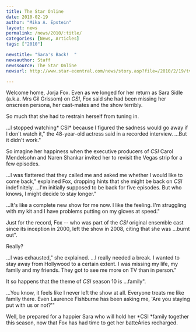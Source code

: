 ```yaml
---
title: The Star Online
date: 2010-02-19
author: "Mika A. Epstein"
layout: news
permalink: /news/2010/:title/
categories: [News, Articles]
tags: ["2010"]

newstitle: "Sara's Back!  "
newsauthor: Staff
newssource: The Star Online
newsurl: http://www.star-ecentral.com/news/story.asp?file=/2010/2/19/tvnradio/5694184&sec=tvnradio

---
```


Welcome home, Jorja Fox. Even as we longed for her return as Sara Sidle (a.k.a. Mrs Gil Grissom) on *CSI*, Fox said she had been missing her onscreen persona, her cast-mates and the show terribly.

So much that she had to restrain herself from tuning in.

...I stopped watching* CSI* because I figured the sadness would go away if I don't watch it," the 48-year-old actress said in a recorded interview. ...But it didn't work."

So imagine her happiness when the executive producers of *CSI* Carol Mendelsohn and Naren Shankar invited her to revisit the Vegas strip for a few episodes.

...I was flattered that they called me and asked me whether I would like to come back," explained Fox, dropping hints that she might be back on *CSI* indefinitely. ...I'm initially supposed to be back for five episodes. But who knows, I might decide to stay longer."

...It's like a complete new show for me now. I like the feeling. I'm struggling with my kit and I have problems putting on my gloves at speed."

Just for the record, Fox -- who was part of the *CSI* original ensemble cast since its inception in 2000, left the show in 2008, citing that she was ...burnt out".

Really?

...I was exhausted," she explained. ...I really needed a break. I wanted to stay away from Hollywood to a certain extent. I was missing my life, my family and my friends. They got to see me more on TV than in person."

It so happens that the theme of *CSI* season 10 is ...family".

...You know, it feels like I never left the show at all. Everyone treats me like family there. Even Laurence Fishburne has been asking me, 'Are you staying put with us or not?'"

Well, be prepared for a happier Sara who will hold her *CSI *family together this season, now that Fox has had time to get her batteÂ­ries recharged.
